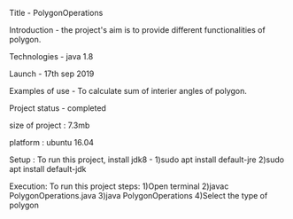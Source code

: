 Title - PolygonOperations

Introduction - the project's aim is to provide different functionalities of polygon.

Technologies - java 1.8

Launch - 17th sep 2019

Examples of use - To calculate sum of interier angles of polygon.

Project status - completed

size of project : 7.3mb

platform : ubuntu 16.04

Setup : To run this project, install jdk8 -
1)sudo apt install default-jre 
2)sudo apt install default-jdk

Execution: To run this project steps:
1)Open terminal
2)javac PolygonOperations.java 
3)java PolygonOperations
4)Select the type of polygon
   
